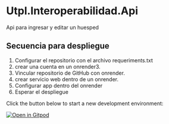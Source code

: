 # Utpl.Interoperabilidad.Api

Api para ingresar y editar un huesped

## Secuencia para despliegue
1. Configurar el repositorio con el archivo requeriments.txt
2. crear una cuenta en un onrender3. 
3. Vincular repositorio de GitHub con onrender.
4. crear servicio web dentro de un onrender.
5. Configurar app dentro del onrender
6. Esperar el despliegue


Click the button below to start a new development environment:

[![Open in Gitpod](https://gitpod.io/button/open-in-gitpod.svg)](https://gitpod.io/#https://github.com/DiegoAlencastro/Utpl.Interoperabilidad.Api.DA.git)
